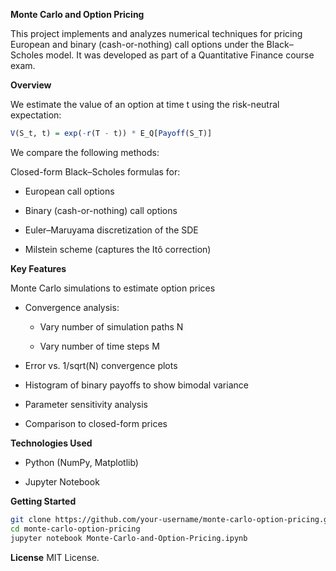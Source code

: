 **Monte Carlo and Option Pricing**

This project implements and analyzes numerical techniques for pricing European and binary (cash-or-nothing) call options under the Black–Scholes model. It was developed as part of a Quantitative Finance course exam.

**Overview**

We estimate the value of an option at time t using the risk-neutral expectation:

```r
V(S_t, t) = exp(-r(T - t)) * E_Q[Payoff(S_T)]
```
We compare the following methods:

Closed-form Black–Scholes formulas for:

* European call options

* Binary (cash-or-nothing) call options

* Euler–Maruyama discretization of the SDE

* Milstein scheme (captures the Itô correction)

**Key Features**

Monte Carlo simulations to estimate option prices

 * Convergence analysis:

   * Vary number of simulation paths N

   * Vary number of time steps M

 * Error vs. 1/sqrt(N) convergence plots

 * Histogram of binary payoffs to show bimodal variance

* Parameter sensitivity analysis

* Comparison to closed-form prices

**Technologies Used**

* Python (NumPy, Matplotlib)

* Jupyter Notebook

**Getting Started**
```bash
git clone https://github.com/your-username/monte-carlo-option-pricing.git
cd monte-carlo-option-pricing
jupyter notebook Monte-Carlo-and-Option-Pricing.ipynb
```

**License**
MIT License.
